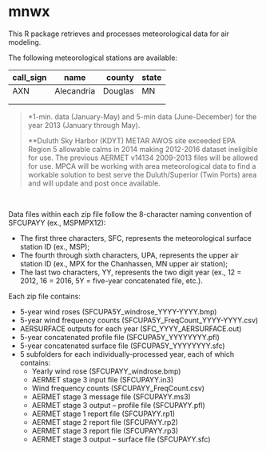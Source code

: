 # mnwx
This R package retrieves and processes meteorological data for air modeling.


The following meteorological stations are available:

| call_sign     | name          | county  | state  |
| ------------- |:-------------:| -------:|--------|
| AXN           | Alecandria    | Douglas |  MN    |
|     |       |      |  |
| |     |      | |


> *1-min. data (January-May) and 5-min data (June-December) for the year 2013 (January through May).
>
> **Duluth Sky Harbor (KDYT) METAR AWOS site exceeded EPA Region 5 allowable calms in 2014 making 2012-2016 dataset ineligible for use. The previous AERMET v14134 2009-2013 files will be allowed for use. MPCA will be working with area meteorological data to find a workable solution to best serve the Duluth/Superior (Twin Ports) area and will update and post once available.

<br>

Data files within each zip file follow the 8-character naming convention of SFCUPAYY (ex., MSPMPX12):

- The first three characters, SFC, represents the meteorological surface station ID (ex., MSP);
- The fourth through sixth characters, UPA, represents the upper air station ID (ex., MPX for the Chanhassen, MN upper air station);
- The last two characters, YY, represents the two digit year (ex., 12 = 2012, 16 = 2016, 5Y = five-year concatenated file, etc.).

Each zip file contains:

- 5-year wind roses (SFCUPA5Y_windrose_YYYY-YYYY.bmp)
- 5-year wind frequency counts (SFCUPA5Y_FreqCount_YYYY-YYYY.csv)
- AERSURFACE outputs for each year (SFC_YYYY_AERSURFACE.out)
- 5-year concatenated profile file (SFCUPA5Y_YYYYYYYY.pfl)
- 5-year concatenated surface file (SFCUPA5Y_YYYYYYYY.sfc)
- 5 subfolders for each individually-processed year, each of which contains:
    - Yearly wind rose (SFCUPAYY_windrose.bmp)
    - AERMET stage 3 input file (SFCUPAYY.in3)
    - Wind frequency counts (SFCUPAYY_FreqCount.csv)
    - AERMET stage 3 message file (SFCUPAYY.ms3)
    - AERMET stage 3 output – profile file (SFCUPAYY.pfl)
    - AERMET stage 1 report file (SFCUPAYY.rp1)
    - AERMET stage 2 report file (SFCUPAYY.rp2)
    - AERMET stage 3 report file (SFCUPAYY.rp3)
    - AERMET stage 3 output – surface file (SFCUPAYY.sfc)
